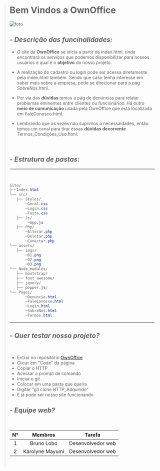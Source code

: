 > # Bem Vindos a OwnOffice 
>
> ![foto](https://user-images.githubusercontent.com/65090609/109902550-5e4e2a00-7c79-11eb-9bbc-3e33c43a351a.png)
>
> ## - _Descrição das funcinalidades:_
>
> - O site da **OwnOffice** se inicia a partir da index.html, onde encontrará os serviços que podemos disponibilizar para nossos usuários e qual é o **objetivo** do nosso projeto.
>
> - A realização do cadastro ou login pode ser acessa diretamente pela index.html também. Sendo que caso tenha interesse em saber mais sobre a empresa, pode se direcionar para a pág SobreNós.html. 
>
> - Por via das **dúvidas** temos a pág de denúncias para relatar problemas eminentes entre clientes ou funcionários. Há outro **meio de comunicação** usada pela OwnOffice que está localizada em FaleConosco.html.
>
> - Lembrando que as vezes não suprimos a necessaidades, então temos um canal para tirar essas **dúvidas decorrente** Termos_Condições_Uso.html.
>
> <br>
>
>## - _Estrutura de pastas:_
>---
><br>
>
>``` css
>Site/
>├──Index.html
> └── src/
>    ├── Styles/
>        ─Geral.css
>        ─Login.css
>        ─Teste.css
>    ├── Js/
>         ─App.js
>    ├── Php/
>        ─Alterar.php
>        ─Deletar.php
>        ─Conectar.php
> └── assets/
>    ├── imgs/
>        ─01.png
>        ─02.png
>        ─03.png
> └── Node_modules/
>    ├── bootstrap/
>    ├── font_awesome/
>    ├── jquery/
>    ├── popper.js/
> └── Pages/
>        ─Denuncie.html
>        ─FaleConosco.html
>        ─Login.html
>        ─SobreNos.html
>        ─Termos.html
>```
>---
>## - _Quer testar nosso projeto?_
>
><br>
> 
> - Entrar no repositório [OwnOffice](https://github.com/OwnOffice2020/Site.git)
> - Clicar em "Code" da página
> - Copiar o HTTP
> - Acessar o prompt de comando
> - Iniciar o git 
> - Colocar em uma pasta que queira 
> - Digitar "git clone HTTP_Adquirido"
> - E já pode ser nosso site funcionando
>
>## - _Equipe web?_
>
><br>
>
>   N° | Membros        | Tarefa
> :---:|:--------------:| :------:
>   1  |Bruno Lobo      | Desenvolvedor web
>   2  |Karolyne Mayumi | Desenvolvedor web
>
><br>